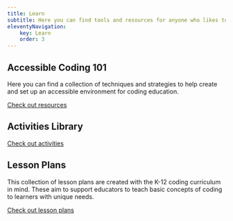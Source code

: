 ```yaml
---
title: Learn
subtitle: Here you can find tools and resources for anyone who likes to learn to code. Beginners, learners, parents, and teachers can explore many activities to find a place to start.
eleventyNavigation:
    key: Learn
    order: 3
---
```

## Accessible Coding 101

Here you can find a collection of techniques and strategies to help create and set up an accessible environment for
coding education.

[Check out resources](/learn/resources/)

## Activities Library

[Check out activities](/learn/activities/)

## Lesson Plans

This collection of lesson plans are created with the K-12 coding curriculum in mind. These aim to support educators to
teach basic concepts of coding to learners with unique needs.

[Check out lesson plans](/learn/lesson-plans/)

